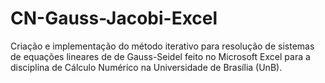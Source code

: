 # CN-Gauss-Jacobi-Excel
Criação e implementação do método iterativo para resolução de sistemas de equações lineares de de Gauss-Seidel feito no Microsoft Excel para a disciplina de Cálculo Numérico na Universidade de Brasília (UnB).
